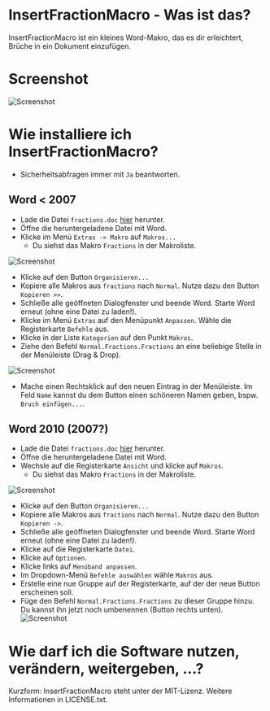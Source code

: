 # InsertFractionMacro - Was ist das?

InsertFractionMacro ist ein kleines Word-Makro, das es dir erleichtert, Brüche in ein Dokument einzufügen.

# Screenshot

![Screenshot](http://embed.githubdl.bitendlager.tk/InsertFractionMacro/0_form.png)

# Wie installiere ich InsertFractionMacro?

* Sicherheitsabfragen immer mit `Ja` beantworten.

## Word < 2007
* Lade die Datei `fractions.doc` [hier](http://githubdl.bitendlager.tk/InsertFractionMacro/fractions.doc) herunter.
* Öffne die heruntergeladene Datei mit Word.
* Klicke im Menü `Extras -> Makro` auf `Makros...`
	* Du siehst das Makro `Fractions` in der Makroliste.

![Screenshot](http://embed.githubdl.bitendlager.tk/InsertFractionMacro/1_2000-1.png)

* Klicke auf den Button `Organisieren...`
* Kopiere alle Makros aus `fractions` nach `Normal`. Nutze dazu den Button `Kopieren >>`.
* Schließe alle geöffneten Dialogfenster und beende Word. Starte Word erneut (ohne eine Datei zu laden!).
* Klicke im Menü `Extras` auf den Menüpunkt `Anpassen`. Wähle die Registerkarte `Befehle` aus.
* Klicke in der Liste `Kategorien` auf den Punkt `Makros`.
* Ziehe den Befehl `Normal.Fractions.Fractions` an eine beliebige Stelle in der Menüleiste (Drag & Drop).

![Screenshot](http://embed.githubdl.bitendlager.tk/InsertFractionMacro/2_2000-2.png)

* Mache einen Rechtsklick auf den neuen Eintrag in der Menüleiste. Im Feld `Name` kannst du dem Button einen schöneren Namen geben, bspw. `Bruch einfügen...`.

## Word 2010 (2007?)
* Lade die Datei `fractions.doc` [hier](http://githubdl.bitendlager.tk/InsertFractionMacro/fractions.doc) herunter.
* Öffne die heruntergeladene Datei mit Word.
* Wechsle auf die Registerkarte `Ansicht` und klicke auf `Makros`.
	* Du siehst das Makro `Fractions` in der Makroliste.

![Screenshot](http://embed.githubdl.bitendlager.tk/InsertFractionMacro/3_2010-1.png)

* Klicke auf den Button `Organisieren...`
* Kopiere alle Makros aus `fractions` nach `Normal`. Nutze dazu den Button `Kopieren ->`.
* Schließe alle geöffneten Dialogfenster und beende Word. Starte Word erneut (ohne eine Datei zu laden!).
* Klicke auf die Registerkarte `Datei`.
* Klicke auf `Optionen`.
* Klicke links auf `Menüband anpassen`.
* Im Dropdown-Menü `Befehle auswählen` wähle `Makros` aus.
* Erstelle eine nue Gruppe auf der Registerkarte, auf der der neue Button erscheinen soll.
* Füge den Befehl `Normal.Fractions.Fractions` zu dieser Gruppe hinzu. Du kannst ihn jetzt noch umbenennen (Button rechts unten).
![Screenshot](http://embed.githubdl.bitendlager.tk/InsertFractionMacro/4_2010-2.png)

# Wie darf ich die Software nutzen, verändern, weitergeben, ...?

Kurzform: InsertFractionMacro steht unter der MIT-Lizenz. Weitere Informationen in LICENSE.txt.
